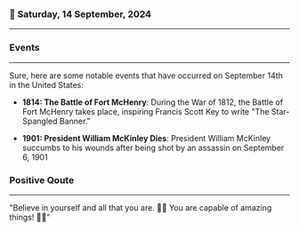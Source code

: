 ### 📅 Saturday, 14 September, 2024
------
### Events
------
Sure, here are some notable events that have occurred on September 14th in the United States:

- **1814: The Battle of Fort McHenry**: During the War of 1812, the Battle of Fort McHenry takes place, inspiring Francis Scott Key to write "The Star-Spangled Banner."

- **1901: President William McKinley Dies**: President William McKinley succumbs to his wounds after being shot by an assassin on September 6, 1901
### Positive Qoute
------
"Believe in yourself and all that you are. 🌟✨ You are capable of amazing things! 💪😊"
